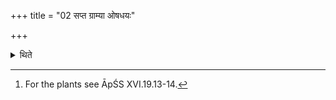 +++
title = "02 सप्त ग्राम्या ओषधयः"

+++

<details><summary>थिते</summary>

2. There should be seven cultivated plants (their grains) and seven uncultivated (forest) (grains)[^1];  

[^1]: For the plants see ĀpŚS XVI.19.13-14.  

</details>
